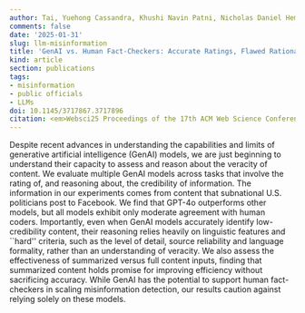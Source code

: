 ```yaml
---
author: Tai, Yuehong Cassandra, Khushi Navin Patni, Nicholas Daniel Hemauer, Bruce A. Desmarais, and Yu-ru Lin
comments: false
date: '2025-01-31'
slug: llm-misinformation
title: 'GenAI vs. Human Fact-Checkers: Accurate Ratings, Flawed Rationales'
kind: article
section: publications
tags:
- misinformation
- public officials
- LLMs
doi: 10.1145/3717867.3717896
citation: <em>Websci25 Proceedings of the 17th ACM Web Science Conference 2025</em>
---
```



Despite recent advances in understanding the capabilities and limits of generative artificial intelligence (GenAI) models, we are just beginning to understand their capacity to assess and reason about the veracity of content. We evaluate multiple GenAI models across tasks that involve the rating of, and reasoning about, the credibility of information. The information in our experiments comes from content that subnational U.S. politicians post to Facebook. We find that GPT-4o outperforms other models, but all models exhibit only moderate agreement with human coders. Importantly, even when GenAI models accurately identify low-credibility content, their reasoning relies heavily on linguistic features and ``hard'' criteria, such as the level of detail, source reliability and language formality, rather than an understanding of veracity. We also assess the effectiveness of summarized versus full content inputs, finding that summarized content holds promise for improving efficiency without sacrificing accuracy. While GenAI has the potential to support human fact-checkers in scaling misinformation detection, our results caution against relying solely on these models.